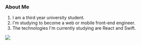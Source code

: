 ### About Me
1. I am a third year university student.
2. I'm studying to become a web or mobile front-end engineer.
3. The technologies I'm currently studying are React and Swift.

![](https://github-readme-stats.vercel.app/api/top-langs?username=nki1121&show_icons=true&locale=en&layout=compact)
